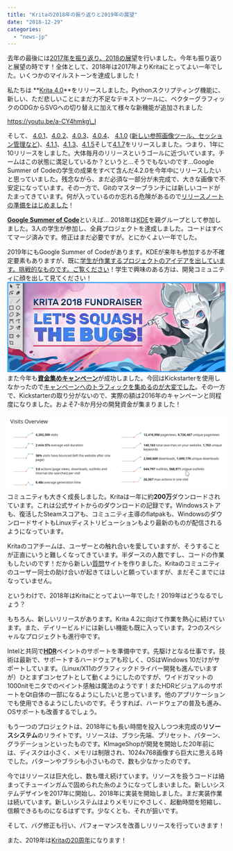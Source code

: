 ```yaml
---
title: "Kritaの2018年の振り返りと2019年の展望"
date: "2018-12-29"
categories: 
  - "news-jp"
---
```


去年の最後には[2017年を振り返り、2018の展望](https://krita.org/jp/item/looking-back-looking-forward-jp/)を行いました。今年も振り返りと展望の時です！全体として、2018年は2017年よりKritaにとってよい一年でした。いくつかのマイルストーンを達成しました！

私たちは **[Krita 4.0](https://krita.org/jp/item/krita-4-0-0-released-jp/)**をリリースしました。Pythonスクリプティング機能に、新しい、ただ悲しいことにまだ力不足なテキストツールに、ベクターグラフィックのODGからSVGへの切り替えに加えて様々な新機能が追加されました

https://youtu.be/a-CY4hmkg\_I

そして、 [4.0.1](https://krita.org/jp/item/krita-4-0-1-released-jp/)、[4.0.2](https://krita.org/jp/item/krita-4-0-2-released-jp/)、[4.0.3](https://krita.org/jp/item/krita-4-0-3-released-jp/)、[4.0.4](https://krita.org/jp/item/krita-4-0-4-released-jp/)、 [4.1.0](https://krita.org/jp/item/krita-4-1-0-released-jp/) ([新しい参照画像ツール、セッション管理など](https://krita.org/jp/krita-4-1-release-notes-jp/))、[4.1.1](https://krita.org/jp/item/krita-4-1-1-released-jp/)、[4.1.3](https://krita.org/jp/item/krita-4-1-3-released-jp/)、[4.1.5](https://krita.org/jp/item/krita-4-1-5-released-jp/)そして[4.1.7](https://krita.org/jp/item/krita-4-1-7-released-jp/)をリリースしました。つまり、1年に10リリースをしました。大体毎月のリリースというゴールに近づいています。チームはこの状態に満足しているか？というと…そうでもないのです…Google Summer of Codeの学生の成果をすべて含んだ4.2.0を今年中にリリースしたいと思っていました。残念ながら、まだ必須な一部分が未完成で、大きな画像で不安定になっています。その一方で、Gitのマスターブランチには新しいコードがたまってきています。何が入っているのか忘れる危険があるので[リリースノートの準備をはじめました](https://krita.org/jp/krita-4-2-release-notes-jp/)！

[**Google Summer of Code**](https://summerofcode.withgoogle.com/archive/)といえば... 2018年は[KDE](https://www.kde.org)を親グループとして参加しました。3人の学生が参加し、全員プロジェクトを達成しました。コードはすべてマージ済みです。修正はまだ必要ですが。とにかくよい一年でした。

2019年にもGoogle Summer of Codeがあります。KDEが来年も参加するか不確定要素もありますが、既に[学生が作業するプロジェクトのアイデアを出しています。挑戦的なものです。ご覧ください](https://community.kde.org/GSoC/2019/Ideas)！学生で興味のある方は、開発コミュニティに顔を出して見てください！[![](images/2018-fundraiser-hero2.png)](https://krita.org/wp-content/uploads/2018/09/2018-fundraiser-hero2.png)また今年も[**資金集めキャンペーン**](https://krita.org/en/fundraising-2018-campaign/)が成功しました。今回はKickstarterを使用しなかったので[キャンペーンへのトラフィックを集めるのが大変でした](https://mail.kde.org/pipermail/kde-community/2018q4/004976.html)。その一方で、Kickstarterの取り分がないので、実際の額は2016年のキャンペーンと同程度になりました。およそ7-8か月分の開発資金が集まりました！

[![](images/busy.png)](https://krita.org/wp-content/uploads/2018/12/busy.png)コミュニティも大きく成長しました。Kritaは一年に約**200万**ダウンロードされています。これは公式サイトからのダウンロードの記録です。Windowsストアも、復活したSteamスコアも、コミュニティ主導のflatpakも、WindowsのダウンロードサイトもLinuxディストリビューションもより最新のものが配信されるようになっています。

Kritaのコアチームは、ユーザーとの触れ合いを愛していますが、そうすることが正直にいうと難しくなってきています。半ダースの人数ですし、コードの作業もしたいのです！だから新しい[質問](https://ask.krita.org)サイトを作りました。Kritaのコミュニティのユーザー同士の助け合いが起きてほしいと願っていますが、まだそこまでにはなっていません。

というわけで、2018年はKritaにとってよい一年でした！2019年はどうなるでしょう？

もちろん、新しいリリースがあります。Krita 4.2に向けて作業を熱心に続けています。また、デイリービルドには新しい機能も既に入っています。2つのスペシャルなプロジェクトも進行中です。

Intelと共同で[**HDR**](https://phabricator.kde.org/T9256)ペイントのサポートを準備中です。先駆けとなる仕事です。技術は最新で、サポートするハードウェアも珍しく、OSはWindows 10だけがサポートしています。（Linux/X11のグラフィックドライバー開発も進んでいますが）ひとまずコンセプトとして動くようにしたのですが、ワイドガマットの1000nitモニタでのペイント感触は魔法のようです！またHDRビジュアルのサポートをQt自体の一部になるようにしたいと思っています。他のアプリケーションでも使用できるようにしたいのです。そうすれば、ハードウェアの普及も進み、OSサポートも改善するでしょう。

もう一つのプロジェクトは、2018年にも長い時間を投入しつつ未完成の**リソースシステム**のリライトです。リソースは、ブラシ先端、プリセット、パターン、グラデーションといったものです。KImageShopが開発を開始した20年前には、ディスクは小さく、メモリは制限され、1024x768画像すら巨大に思える時でした。パターンやブラシも小さいもので、数も少なかったのです。

今ではリソースは巨大化し、数も増え続けています。リソースを扱うコードは絡まってチューインガムで固められた糸のようになってしまいました。新しいシステムデザインを2017年に開始し、2018年に実装を開始しました。まだ実装作業は続いています。新しいシステムはよりメモリにやさしく、起動時間を短縮し、信頼できるものになるはずです。少なくとも、それが狙いです。

そして、バグ修正も行い、パフォーマンスを改善しリリースを行っていきます！

また、2019年は[Kritaの20周年](https://phabricator.kde.org/R511:3e91e954652b9db5c715b71c717b2a58cfe49bcd)になります！
